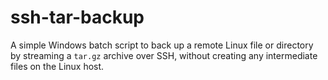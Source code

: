 # ssh-tar-backup
A simple Windows batch script to back up a remote Linux file or directory by streaming a `tar.gz` archive over SSH, without creating any intermediate files on the Linux host.
